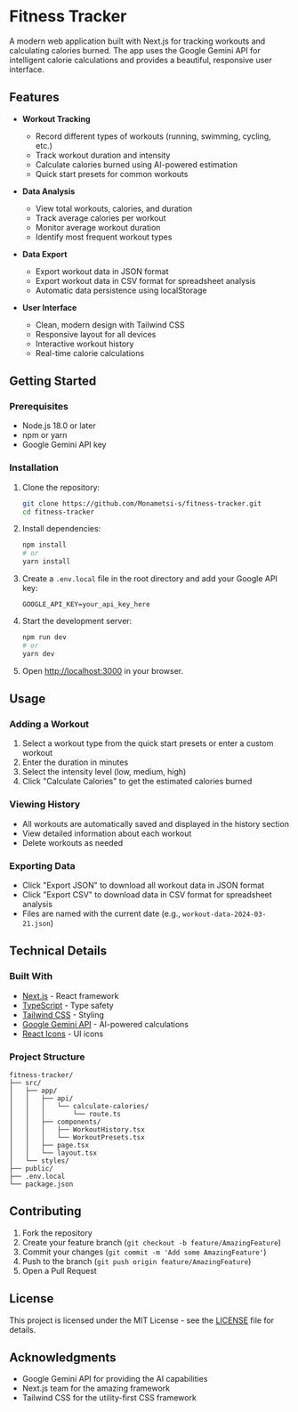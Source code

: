 # Fitness Tracker

A modern web application built with Next.js for tracking workouts and calculating calories burned. The app uses the Google Gemini API for intelligent calorie calculations and provides a beautiful, responsive user interface.

## Features

- **Workout Tracking**
  - Record different types of workouts (running, swimming, cycling, etc.)
  - Track workout duration and intensity
  - Calculate calories burned using AI-powered estimation
  - Quick start presets for common workouts

- **Data Analysis**
  - View total workouts, calories, and duration
  - Track average calories per workout
  - Monitor average workout duration
  - Identify most frequent workout types

- **Data Export**
  - Export workout data in JSON format
  - Export workout data in CSV format for spreadsheet analysis
  - Automatic data persistence using localStorage

- **User Interface**
  - Clean, modern design with Tailwind CSS
  - Responsive layout for all devices
  - Interactive workout history
  - Real-time calorie calculations

## Getting Started

### Prerequisites

- Node.js 18.0 or later
- npm or yarn
- Google Gemini API key

### Installation

1. Clone the repository:
   ```bash
   git clone https://github.com/Monametsi-s/fitness-tracker.git
   cd fitness-tracker
   ```

2. Install dependencies:
   ```bash
   npm install
   # or
   yarn install
   ```

3. Create a `.env.local` file in the root directory and add your Google API key:
   ```
   GOOGLE_API_KEY=your_api_key_here
   ```

4. Start the development server:
   ```bash
   npm run dev
   # or
   yarn dev
   ```

5. Open [http://localhost:3000](http://localhost:3000) in your browser.

## Usage

### Adding a Workout

1. Select a workout type from the quick start presets or enter a custom workout
2. Enter the duration in minutes
3. Select the intensity level (low, medium, high)
4. Click "Calculate Calories" to get the estimated calories burned

### Viewing History

- All workouts are automatically saved and displayed in the history section
- View detailed information about each workout
- Delete workouts as needed

### Exporting Data

- Click "Export JSON" to download all workout data in JSON format
- Click "Export CSV" to download data in CSV format for spreadsheet analysis
- Files are named with the current date (e.g., `workout-data-2024-03-21.json`)

## Technical Details

### Built With

- [Next.js](https://nextjs.org/) - React framework
- [TypeScript](https://www.typescriptlang.org/) - Type safety
- [Tailwind CSS](https://tailwindcss.com/) - Styling
- [Google Gemini API](https://ai.google.dev/) - AI-powered calculations
- [React Icons](https://react-icons.github.io/react-icons/) - UI icons

### Project Structure

```
fitness-tracker/
├── src/
│   ├── app/
│   │   ├── api/
│   │   │   └── calculate-calories/
│   │   │       └── route.ts
│   │   ├── components/
│   │   │   ├── WorkoutHistory.tsx
│   │   │   └── WorkoutPresets.tsx
│   │   ├── page.tsx
│   │   └── layout.tsx
│   └── styles/
├── public/
├── .env.local
└── package.json
```

## Contributing

1. Fork the repository
2. Create your feature branch (`git checkout -b feature/AmazingFeature`)
3. Commit your changes (`git commit -m 'Add some AmazingFeature'`)
4. Push to the branch (`git push origin feature/AmazingFeature`)
5. Open a Pull Request

## License

This project is licensed under the MIT License - see the [LICENSE](LICENSE) file for details.

## Acknowledgments

- Google Gemini API for providing the AI capabilities
- Next.js team for the amazing framework
- Tailwind CSS for the utility-first CSS framework
